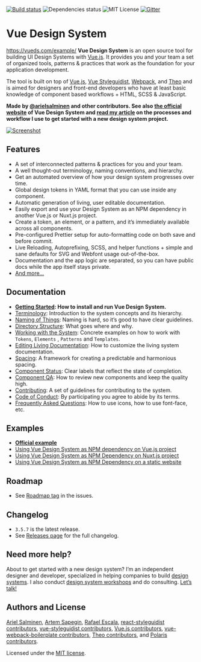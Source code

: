[![Build status](https://travis-ci.org/arielsalminen/vue-design-system.svg?branch=master)](https://travis-ci.org/arielsalminen/vue-design-system/) ![Dependencies status](https://david-dm.org/arielsalminen/vue-design-system.svg) ![MIT License](https://img.shields.io/badge/license-MIT-blue.svg) [![Gitter](https://badges.gitter.im/gitterHQ/gitter.svg)](https://gitter.im/vueds/Lobby)

# Vue Design System
https://vueds.com/example/
**Vue Design System** is an open source tool for building UI Design Systems with [Vue.js](https://vuejs.org). It provides you and your team a set of organized tools, patterns & practices that work as the foundation for your application development.

The tool is built on top of [Vue.js](https://vuejs.org), [Vue Styleguidist](https://github.com/vue-styleguidist/vue-styleguidist), [Webpack](https://webpack.js.org), and [Theo](https://github.com/salesforce-ux/theo) and is aimed for designers and front-end developers who have at least basic knowledge of component based workflows + HTML, SCSS & JavaScript.

**Made by [@arielsalminen](https://twitter.com/arielsalminen) and other contributors. See also [the official website](https://vueds.com) of Vue Design System and [read my article](https://arielsalminen.com/2018/vue-design-system/) on the processes and workflow I use to get started with a new design system project.**

[![Screenshot](./docs/preview.gif)](https://vueds.com/)

## Features

- A set of interconnected patterns & practices for you and your team.
- A well thought-out terminology, naming conventions, and hierarchy.
- Get an automated overview of how your design system progresses over time.
- Global design tokens in YAML format that you can use inside any component.
- Automatic generation of living, user editable documentation.
- Easily export and use your Design System as an NPM dependency in another Vue.js or Nuxt.js project.
- Create a token, an element, or a pattern, and it’s immediately available across all components.
- Pre-configured Prettier setup for auto-formatting code on both save and before commit.
- Live Reloading, Autoprefixing, SCSS, and helper functions + simple and sane defaults for SVG and Webfont usage out-of-the-box.
- Documentation and the app logic are separated, so you can have public docs while the app itself stays private.
- [And more…](https://vueds.com/)

## Documentation

- **[Getting Started](https://github.com/arielsalminen/vue-design-system/wiki/getting-started): How to install and run Vue Design System.**
- [Terminology](https://github.com/arielsalminen/vue-design-system/wiki/terminology): Introduction to the system concepts and its hierarchy.
- [Naming of Things](https://github.com/arielsalminen/vue-design-system/wiki/naming-of-Things): Naming is hard, so it’s good to have clear guidelines.
- [Directory Structure](https://github.com/arielsalminen/vue-design-system/wiki/directory-structure): What goes where and why.
- [Working with the System](https://github.com/arielsalminen/vue-design-system/wiki/working-with-the-system): Concrete examples on how to work with `Tokens`, `Elements` , `Patterns` and `Templates`.
- [Editing Living Documentation](https://github.com/arielsalminen/vue-design-system/wiki/editing-living-documentation): How to customize the living system documentation.
- [Spacing](https://github.com/arielsalminen/vue-design-system/wiki/spacing): A framework for creating a predictable and harmonious spacing.
- [Component Status](https://github.com/arielsalminen/vue-design-system/wiki/Component-Status): Clear labels that reflect the state of completion.
- [Component QA](https://github.com/arielsalminen/vue-design-system/wiki/Component-QA): How to review new components and keep the quality high.
- [Contributing](https://github.com/arielsalminen/vue-design-system/blob/master/CONTRIBUTING.md): A set of guidelines for contributing to the system.
- [Code of Conduct](https://github.com/arielsalminen/vue-design-system/blob/master/CODE_OF_CONDUCT.md): By participating you agree to abide by its terms.
- [Frequently Asked Questions](<https://github.com/arielsalminen/vue-design-system/wiki/frequently-asked-questions-(FAQ)>): How to use icons, how to use font-face, etc.

## Examples

- **[Official example](https://vueds.com/example)**
- [Using Vue Design System as NPM dependency on Vue.js project](https://github.com/arielsalminen/vue-design-system-example)
- [Using Vue Design System as NPM Dependency on Nuxt.js project](https://github.com/arielsalminen/nuxt-design-system)
- [Using Vue Design System as NPM Dependency on a static website](https://github.com/arielsalminen/vue-design-system-example-website)

## Roadmap

- See [Roadmap tag](https://github.com/arielsalminen/vue-design-system/issues?q=is%3Aissue+is%3Aopen+label%3Aroadmap) in the issues.

## Changelog

- `3.5.7` is the latest release.
- See [Releases page](https://github.com/arielsalminen/vue-design-system/releases) for the full changelog.

## Need more help?

About to get started with a new design system? I’m an independent designer and developer, specialized in helping companies to build [design systems](https://vueds.com). I also conduct [design system workshops](https://arielsalminen.com/2018/vue-design-system/) and do consulting. [Let’s talk!](https://twitter.com/arielsalminen)

## Authors and License

[Ariel Salminen](https://arie.ls), [Artem Sapegin](http://sapegin.me), [Rafael Escala](https://github.com/rafaesc), [react-styleguidist contributors](https://github.com/styleguidist/react-styleguidist/graphs/contributors), [vue-styleguidist contributors](https://github.com/vue-styleguidist/vue-styleguidist/graphs/contributors), [Vue.js contributors](https://github.com/vuejs/vue/graphs/contributors), [vue-webpack-boilerplate contributors](https://github.com/vuejs-templates/webpack/graphs/contributors), [Theo contributors](https://github.com/salesforce-ux/theo/graphs/contributors), and [Polaris contributors](https://github.com/Shopify/polaris).

Licensed under the [MIT license](https://github.com/arielsalminen/vue-design-system/blob/master/LICENSE).
